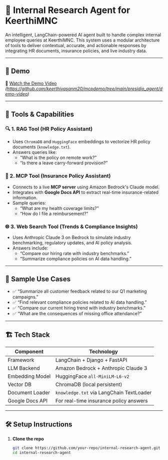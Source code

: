 # 🧠 Internal Research Agent for KeerthiMNC

An intelligent, LangChain-powered AI agent built to handle complex internal employee queries at KeerthiMNC. This system uses a modular architecture of tools to deliver contextual, accurate, and actionable responses by integrating HR documents, insurance policies, and live industry data.

---

## 🚀 Demo

🎥 [Watch the Demo Video](#) *(https://github.com/keerthivasanm20/mcpdemo/tree/main/presidio_agent/demo-video)*

---

## 🧩 Tools & Capabilities

### 🔍 1. RAG Tool (HR Policy Assistant)
- Uses `ChromaDB` and `HuggingFace` embeddings to vectorize HR policy documents (`knowledge.txt`).
- Answers queries like:
  - “What is the policy on remote work?”
  - “Is there a leave carry-forward provision?”

### 📄 2. MCP Tool (Insurance Policy Assistant)
- Connects to a live **MCP server** using Amazon Bedrock's Claude model.
- Integrates with **Google Docs API** to extract real-time insurance-related information.
- Sample queries:
  - “What are my health coverage limits?”
  - “How do I file a reimbursement?”

### 🌐 3. Web Search Tool (Trends & Compliance Insights)
- Uses Anthropic Claude 3 on Bedrock to simulate industry benchmarking, regulatory updates, and AI policy analysis.
- Answers include:
  - “Compare our hiring rate with industry benchmarks.”
  - “Summarize compliance policies on AI data handling.”

---

## 🧠 Sample Use Cases

- ✅ “Summarize all customer feedback related to our Q1 marketing campaigns.”
- ✅ “Find relevant compliance policies related to AI data handling.”
- ✅ “Compare our current hiring trend with industry benchmarks.”
- ✅ “What are the consequences of missing office attendance?”

---

## 🏗️ Tech Stack

| Component        | Technology                              |
|------------------|------------------------------------------|
| Framework        | LangChain + Django + FastAPI             |
| LLM Backend      | Amazon Bedrock + Anthropic Claude 3      |
| Embedding Model  | HuggingFace `all-MiniLM-L6-v2`           |
| Vector DB        | ChromaDB (local persistent)              |
| Document Loader  | `knowledge.txt` via LangChain TextLoader |
| Google Docs API  | For real-time insurance policy answers   |

---

## 🛠️ Setup Instructions

1. **Clone the repo**
   ```bash
   git clone https://github.com/your-repo/internal-research-agent.git
   cd internal-research-agent

